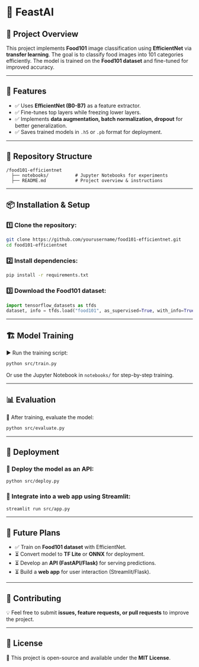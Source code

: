 # 📌 FeastAI

## 📝 Project Overview

This project implements **Food101** image classification using **EfficientNet** via **transfer learning**. The goal is to classify food images into 101 categories efficiently. The model is trained on the **Food101 dataset** and fine-tuned for improved accuracy.

---

## 🚀 Features

- ✅ Uses **EfficientNet (B0-B7)** as a feature extractor.
- ✅ Fine-tunes top layers while freezing lower layers.
- ✅ Implements **data augmentation, batch normalization, dropout** for better generalization.
- ✅ Saves trained models in `.h5` or `.pb` format for deployment.

---

## 📂 Repository Structure

```
/food101-efficientnet
  ├── notebooks/          # Jupyter Notebooks for experiments
  ├── README.md           # Project overview & instructions
```

---

## 📦 Installation & Setup

### 1️⃣ Clone the repository:

```sh
git clone https://github.com/yourusername/food101-efficientnet.git
cd food101-efficientnet
```

### 2️⃣ Install dependencies:

```sh
pip install -r requirements.txt
```

### 3️⃣ Download the Food101 dataset:

```python
import tensorflow_datasets as tfds
dataset, info = tfds.load("food101", as_supervised=True, with_info=True)
```

---

## 🏗 Model Training

▶️ Run the training script:

```sh
python src/train.py
```

Or use the Jupyter Notebook in `notebooks/` for step-by-step training.

---

## 📊 Evaluation

📌 After training, evaluate the model:

```sh
python src/evaluate.py
```

---

## 🚀 Deployment

### 🔹 Deploy the model as an API:

```sh
python src/deploy.py
```

### 🔹 Integrate into a web app using **Streamlit**:

```sh
streamlit run src/app.py
```

---

## 🎯 Future Plans

- ✅ Train on **Food101 dataset** with EfficientNet.
- ⏳ Convert model to **TF Lite** or **ONNX** for deployment.
- ⏳ Develop an **API (FastAPI/Flask)** for serving predictions.
- ⏳ Build a **web app** for user interaction (Streamlit/Flask).

---

## 🤝 Contributing

💡 Feel free to submit **issues, feature requests, or pull requests** to improve the project.

---

## 📜 License

📌 This project is open-source and available under the **MIT License**.


